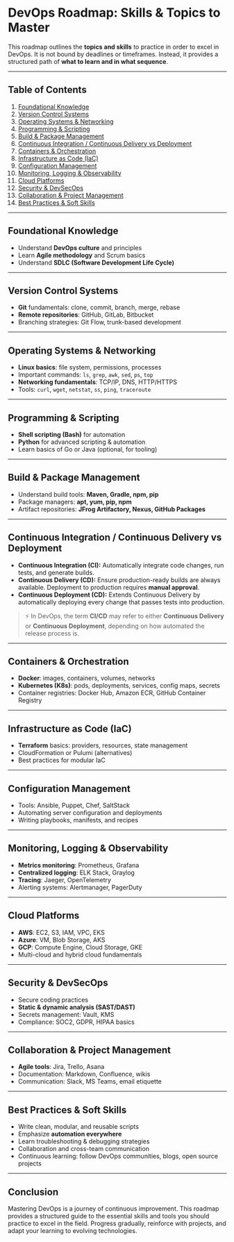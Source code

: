 # DevOps Roadmap: Skills & Topics to Master

This roadmap outlines the **topics and skills** to practice in order to excel in DevOps. It is not bound by deadlines or timeframes. Instead, it provides a structured path of **what to learn and in what sequence**.

---

## Table of Contents

1. [Foundational Knowledge](#foundational-knowledge)
2. [Version Control Systems](#version-control-systems)
3. [Operating Systems & Networking](#operating-systems--networking)
4. [Programming & Scripting](#programming--scripting)
5. [Build & Package Management](#build--package-management)
6. [Continuous Integration / Continuous Delivery vs Deployment](#continuous-integration--continuous-delivery-vs-deployment)
7. [Containers & Orchestration](#containers--orchestration)
8. [Infrastructure as Code (IaC)](#infrastructure-as-code-iac)
9. [Configuration Management](#configuration-management)
10. [Monitoring, Logging & Observability](#monitoring-logging--observability)
11. [Cloud Platforms](#cloud-platforms)
12. [Security & DevSecOps](#security--devsecops)
13. [Collaboration & Project Management](#collaboration--project-management)
14. [Best Practices & Soft Skills](#best-practices--soft-skills)

---

## Foundational Knowledge

* Understand **DevOps culture** and principles
* Learn **Agile methodology** and Scrum basics
* Understand **SDLC (Software Development Life Cycle)**

---

## Version Control Systems

* **Git** fundamentals: clone, commit, branch, merge, rebase
* **Remote repositories**: GitHub, GitLab, Bitbucket
* Branching strategies: Git Flow, trunk-based development

---

## Operating Systems & Networking

* **Linux basics**: file system, permissions, processes
* Important commands: `ls`, `grep`, `awk`, `sed`, `ps`, `top`
* **Networking fundamentals**: TCP/IP, DNS, HTTP/HTTPS
* Tools: `curl`, `wget`, `netstat`, `ss`, `ping`, `traceroute`

---

## Programming & Scripting

* **Shell scripting (Bash)** for automation
* **Python** for advanced scripting & automation
* Learn basics of Go or Java (optional, for tooling)

---

## Build & Package Management

* Understand build tools: **Maven, Gradle, npm, pip**
* Package managers: **apt, yum, pip, npm**
* Artifact repositories: **JFrog Artifactory, Nexus, GitHub Packages**

---

## Continuous Integration / Continuous Delivery vs Deployment

* **Continuous Integration (CI):** Automatically integrate code changes, run tests, and generate builds.
* **Continuous Delivery (CD):** Ensure production-ready builds are always available. Deployment to production requires **manual approval**.
* **Continuous Deployment (CD):** Extends Continuous Delivery by automatically deploying every change that passes tests into production.

> ⚡ In DevOps, the term **CI/CD** may refer to either **Continuous Delivery** or **Continuous Deployment**, depending on how automated the release process is.

---

## Containers & Orchestration

* **Docker**: images, containers, volumes, networks
* **Kubernetes (K8s)**: pods, deployments, services, config maps, secrets
* Container registries: Docker Hub, Amazon ECR, GitHub Container Registry

---

## Infrastructure as Code (IaC)

* **Terraform** basics: providers, resources, state management
* CloudFormation or Pulumi (alternatives)
* Best practices for modular IaC

---

## Configuration Management

* Tools: Ansible, Puppet, Chef, SaltStack
* Automating server configuration and deployments
* Writing playbooks, manifests, and recipes

---

## Monitoring, Logging & Observability

* **Metrics monitoring**: Prometheus, Grafana
* **Centralized logging**: ELK Stack, Graylog
* **Tracing**: Jaeger, OpenTelemetry
* Alerting systems: Alertmanager, PagerDuty

---

## Cloud Platforms

* **AWS**: EC2, S3, IAM, VPC, EKS
* **Azure**: VM, Blob Storage, AKS
* **GCP**: Compute Engine, Cloud Storage, GKE
* Multi-cloud and hybrid cloud fundamentals

---

## Security & DevSecOps

* Secure coding practices
* **Static & dynamic analysis (SAST/DAST)**
* Secrets management: Vault, KMS
* Compliance: SOC2, GDPR, HIPAA basics

---

## Collaboration & Project Management

* **Agile tools**: Jira, Trello, Asana
* Documentation: Markdown, Confluence, wikis
* Communication: Slack, MS Teams, email etiquette

---

## Best Practices & Soft Skills

* Write clean, modular, and reusable scripts
* Emphasize **automation everywhere**
* Learn troubleshooting & debugging strategies
* Collaboration and cross-team communication
* Continuous learning: follow DevOps communities, blogs, open source projects

---

## Conclusion

Mastering DevOps is a journey of continuous improvement. This roadmap provides a structured guide to the essential skills and tools you should practice to excel in the field. Progress gradually, reinforce with projects, and adapt your learning to evolving technologies.
